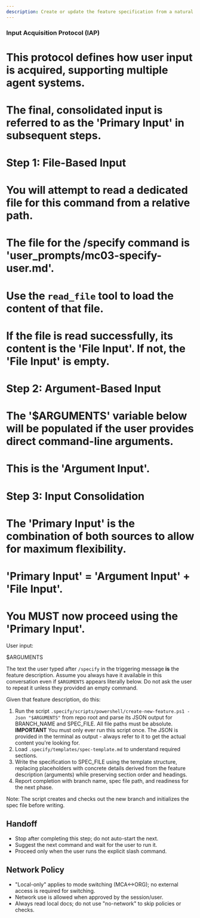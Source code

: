 ```yaml
---
description: Create or update the feature specification from a natural language feature description.
---
```


### Input Acquisition Protocol (IAP)
# This protocol defines how user input is acquired, supporting multiple agent systems.
# The final, consolidated input is referred to as the 'Primary Input' in subsequent steps.

# Step 1: File-Based Input
# You will attempt to read a dedicated file for this command from a relative path.
# The file for the /specify command is 'user_prompts/mc03-specify-user.md'.
# Use the `read_file` tool to load the content of that file.
# If the file is read successfully, its content is the 'File Input'. If not, the 'File Input' is empty.

# Step 2: Argument-Based Input
# The '$ARGUMENTS' variable below will be populated if the user provides direct command-line arguments.
# This is the 'Argument Input'.

# Step 3: Input Consolidation
# The 'Primary Input' is the combination of both sources to allow for maximum flexibility.
# 'Primary Input' = 'Argument Input' + 'File Input'.
# You MUST now proceed using the 'Primary Input'.

User input:

$ARGUMENTS

The text the user typed after `/specify` in the triggering message **is** the feature description. Assume you always have it available in this conversation even if `$ARGUMENTS` appears literally below. Do not ask the user to repeat it unless they provided an empty command.

Given that feature description, do this:

1. Run the script `.specify/scripts/powershell/create-new-feature.ps1 -Json "$ARGUMENTS"` from repo root and parse its JSON output for BRANCH_NAME and SPEC_FILE. All file paths must be absolute.
  **IMPORTANT** You must only ever run this script once. The JSON is provided in the terminal as output - always refer to it to get the actual content you're looking for.
2. Load `.specify/templates/spec-template.md` to understand required sections.
3. Write the specification to SPEC_FILE using the template structure, replacing placeholders with concrete details derived from the feature description (arguments) while preserving section order and headings.
4. Report completion with branch name, spec file path, and readiness for the next phase.

Note: The script creates and checks out the new branch and initializes the spec file before writing.
## Handoff
- Stop after completing this step; do not auto-start the next.
- Suggest the next command and wait for the user to run it.
- Proceed only when the user runs the explicit slash command.

## Network Policy
- "Local-only" applies to mode switching (MCA<->ORG); no external access is required for switching.
- Network use is allowed when approved by the session/user.
- Always read local docs; do not use "no-network" to skip policies or checks.
